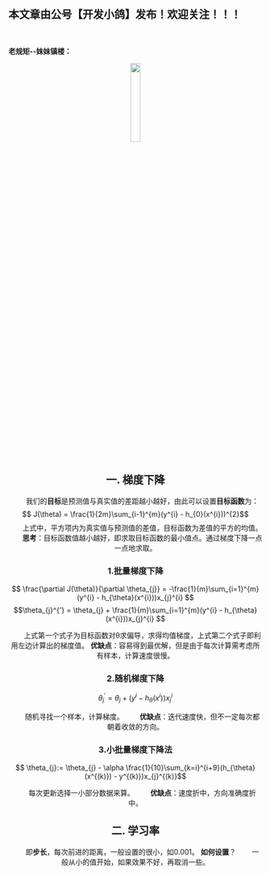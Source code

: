 ﻿
## 本文章由公号【开发小鸽】发布！欢迎关注！！！
<br>

**老规矩--妹妹镇楼：**
<center>
<img src="https://img-blog.csdnimg.cn/20200721223424816.JPG"   width="20%">

## 一. 梯度下降
 &nbsp;  &nbsp;  &nbsp;  &nbsp;我们的**目标**是预测值与真实值的差距越小越好，由此可以设置**目标函数**为：$$ J(\theta) = \frac{1}{2m}\sum_{i-1}^{m}(y^{i} - h_{0}(x^{i}))^{2}$$
 &nbsp;  &nbsp;  &nbsp;  &nbsp;上式中，平方项内为真实值与预测值的差值，目标函数为差值的平方的均值。
 &nbsp;  &nbsp;  &nbsp;  &nbsp;**思考**：目标函数值越小越好，即求取目标函数的最小值点。通过梯度下降一点一点地求取。
### 1.批量梯度下降
$$ \frac{\partial J(\theta)}{\partial \theta_{j}} = -\frac{1}{m}\sum_{i=1}^{m}(y^{i} - h_{\theta}(x^{i}))x_{j}^{i}
$$$$\theta_{j}^{'} = \theta_{j} + \frac{1}{m}\sum_{i=1}^{m}(y^{i} - h_{\theta}(x^{i}))x_{j}^{i} $$

 &nbsp;  &nbsp;  &nbsp;  &nbsp;上式第一个式子为目标函数对θ求偏导，求得均值梯度，上式第二个式子即利用左边计算出的梯度值。
**优缺点**：容易得到最优解，但是由于每次计算需考虑所有样本，计算速度很慢。
### 2.随机梯度下降
$$ \theta_{j}^{'} = \theta_{j}+(y^{i} - h_{\theta}(x^{i}))x_{j}^{i}$$

 &nbsp;  &nbsp;  &nbsp;  &nbsp;随机寻找一个样本，计算梯度。
 &nbsp;  &nbsp;  &nbsp;  &nbsp;**优缺点**：迭代速度快，但不一定每次都朝着收敛的方向。
### 3.小批量梯度下降法
$$ \theta_{j}:= \theta_{j} - \alpha \frac{1}{10}\sum_{k=i}^{i+9}(h_{\theta}(x^{(k)}) - y^{(k)})x_{j}^{(k)}$$

 &nbsp;  &nbsp;  &nbsp;  &nbsp;每次更新选择一小部分数据来算。
 &nbsp;  &nbsp;  &nbsp;  &nbsp;**优缺点**：速度折中，方向准确度折中。

## 二. 学习率
 &nbsp;  &nbsp;  &nbsp;  &nbsp;即**步长**，每次前进的距离，一般设置的很小，如0.001。
**如何设置**？
 &nbsp;  &nbsp;  &nbsp;  &nbsp;一般从小的值开始，如果效果不好，再取消一些。


